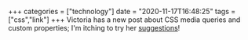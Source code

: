 +++
categories = ["technology"]
date = "2020-11-17T16:48:25"
tags = ["css","link"]
+++
Victoria has a new post about CSS media queries and custom properties; I'm itching to try her [suggestions](https://victoria.dev/blog/make-your-website-effortlessly-browse-able-with-clever-css/)!

